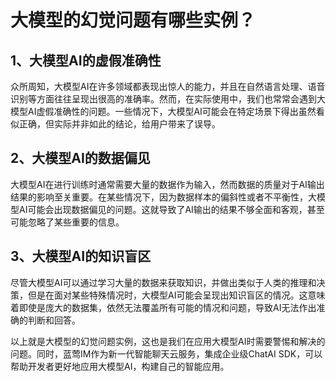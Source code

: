 # 大模型的幻觉问题有哪些实例？

## 1、大模型AI的虚假准确性

众所周知，大模型AI在许多领域都表现出惊人的能力，并且在自然语言处理、语音识别等方面往往呈现出很高的准确率。然而，在实际使用中，我们也常常会遇到大模型AI虚假准确性的问题。一些情况下，大模型AI可能会在特定场景下得出虽然看似正确，但实际并非如此的结论，给用户带来了误导。

## 2、大模型AI的数据偏见

大模型AI在进行训练时通常需要大量的数据作为输入，然而数据的质量对于AI输出结果的影响至关重要。在某些情况下，因为数据样本的偏斜性或者不平衡性，大模型AI可能会出现数据偏见的问题。这就导致了AI输出的结果不够全面和客观，甚至可能忽略了某些重要的信息。

## 3、大模型AI的知识盲区

尽管大模型AI可以通过学习大量的数据来获取知识，并做出类似于人类的推理和决策，但是在面对某些特殊情况时，大模型AI可能会呈现出知识盲区的情况。这意味着即使是庞大的数据集，依然无法覆盖所有可能的情况和问题，导致AI无法作出准确的判断和回答。

以上就是大模型的幻觉问题实例，这也是我们在应用大模型AI时需要警惕和解决的问题。同时，蓝莺IM作为新一代智能聊天云服务，集成企业级ChatAI SDK，可以帮助开发者更好地应用大模型AI，构建自己的智能应用。